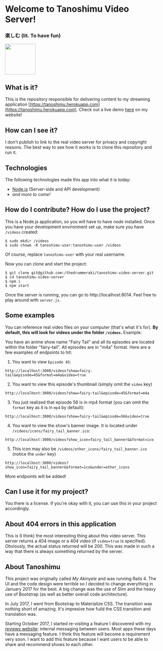 # Welcome to Tanoshimu Video Server!
### 楽しむ (lit. To have fun)
<a href="https://tanoshimu.herokuapp.com"><img src="public/favicon.ico" width="100" height="100"/></a>

## What is it?

This is the repository responsible for delivering content to my streaming application [https://tanoshimu.herokuapp.com](https://tanoshimu.herokuapp.com). Check out a live demo 
[here](https://akinyele.herokuapp.com/#tanoshimu) on my website!

## How can I see it?

I don't publish to link to the real video server for privacy and copyright reasons. The best way to see how it works is to clone this repository and run it.

## Technologies

The following technologies made this app into what it is today:
- [Node.js](https://nodejs.org/) (Server-side and API development)
- _and more to come!_

## How do I contribute? How do I use the project?

This is a Node.js application, so you will have to have *node* installed.
Once you have your development environment set up, make sure you have `/videos` created:
```
$ sudo mkdir /videos
$ sudo chowm -R tanoshimu-user:tanoshimu-user /videos
```
Of course, replace `tanoshimu-user` with your real username.

Now you can clone and start the project:
```
$ git clone git@github.com:/thedrummeraki/tanoshimu-video-server.git
$ cd tanoshimu-video-server
$ npm i
$ npm start
```
Once the server is running, you can go to http://localhost:8014. Feel free to play around with `server.js`.

## Some examples

You can reference real video files on your computer (that's what it's for). **By default, this will look for videos under the folder `/videos`.** Example:

You have an anime show name "Fairy Tail" and all its episodes are located within the folder "fairy-tail". All episodes are in "m4a" format. Here are a few examples of endpoints to hit:

1) You want to view `Episode 45`:
```
http://localhost:3000/videos?show=fairy-tail&episode=45&format=m4a&video=true
```

2) You want to view this episode's thumbnail (simply omit the `video` key)
```
http://localhost:3000/videos?show=fairy-tail&episode=45&format=m4a
```

3) You just realized that episode 56 is in mp4 format (you can omit the `format` key as it is in `mp4` by default):
```
http://localhost:3000/videos?show=fairy-tail&episode=56&video=true
```

4) You want to view the show's banner image. It is located under `/videos/icons/fairy_tail_banner.ico`:
```
http://localhost:3000/videos?show_icon=fairy_tail_banner&&format=ico
```

5) This icon may also be `/videos/other_icons/fairy_tail_banner.ico` (notice the `under` key)
```
http://localhost:3000/videos?show_icon=fairy_tail_banner&&format=ico&under=other_icons
```

More endpoints will be added!

## Can I use it for my project?

You there is a license. If you're okay with it, you can use this in your project accordingly.

## About 404 errors in this application

This is (I think) the most interesting thing about this video server. This server returns a 404 image or a 404 video (if `video=true` is specified). Obviously, the actual status returned will be 200. This was made in such a way that there is always something returned by the server.

## About Tanoshimu

This project was originally called *My Akinyele* and was running Rails 4. The UI and the code design 
were terrible so I decided to change everything in January 2017 for the best. A big change was the use of
Slim and the heavy use of Bootstrap (as well as better overall code architecture).

In July 2017, I went from Bootstrap to Materialize CSS. The transition was nothing short of amazing. It's
impresive how fuild the CSS transition and translation was.

Starting October 2017, I started re-visiting a feature I discovered with my [reviews website](https://reviews-akinyele.herokuapp.com):
internal messaging between users. Most apps these days have a messaging feature. I think this feature will become a 
requirement very soon. I want to add this feature because I want users to be able to share and recommend shows to
each other.
